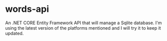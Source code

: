 # words-api
An .NET CORE Entity Framework API that will manage a Sqlite database. I'm using the latest version of the platforms mentioned and I will try it to keep it updated.

